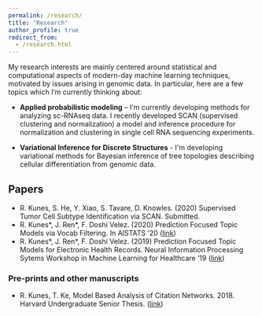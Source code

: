 ```yaml
---
permalink: /research/
title: "Research"
author_profile: true
redirect_from: 
  - /research.html
---
```


My research interests are mainly centered around statistical and computational aspects of modern-day machine learning techniques, motivated by issues arising in genomic data. In particular, here are a few topics which I’m currently thinking about:

* **Applied probabilistic modeling** – I'm currently developing methods for analyzing sc-RNAseq data. I recently developed SCAN (supervised clustering and normalization) a model and inference procedure for normalization and clustering in single cell RNA sequencing experiments. 

* **Variational Inference for Discrete Structures** - I'm developing variational methods for Bayesian inference of tree topologies describing cellular differentiation from genomic data. 

## Papers ##
* R. Kunes, S. He, Y. Xiao, S. Tavare, D. Knowles. (2020) Supervised Tumor Cell Subtype Identification via SCAN. Submitted.
* R. Kunes\*, J. Ren\*, F. Doshi Velez. (2020) Prediction Focused Topic Models via Vocab Filtering. In AISTATS ‘20 ([link](https://arxiv.org/pdf/1910.05495.pdf))
* R. Kunes\*, J. Ren\*, F. Doshi Velez. (2019) Prediction Focused Topic Models for Electronic Health Records. Neural Information Processing Sytems Workshop in Machine Learning for Healthcare ‘19 ([link](https://arxiv.org/pdf/1911.08551.pdf))


### Pre-prints and other manuscripts ###

* R. Kunes, T. Ke, Model Based Analysis of Citation Networks. 2018. Harvard Undergraduate Senior Thesis.  ([link](https://bit.ly/31qbLE4))